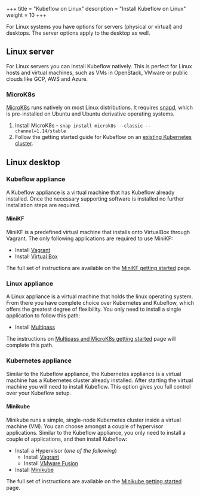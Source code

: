 +++
title = "Kubeflow on Linux"
description = "Install Kubeflow on Linux"
weight = 10
+++

For Linux systems you have options for servers (physical or virtual) and desktops.
The server options apply to the desktop as well.

## Linux server

For Linux servers you can install Kubeflow natively. This is perfect for
Linux hosts and virtual machines, such as VMs in OpenStack, VMware or public clouds like
GCP, AWS and Azure.

### MicroK8s

[MicroK8s](https://microk8s.io) runs natively on most Linux distributions. It requires
[snapd](https://snapcraft.io/docs/getting-started), which is pre-installed on Ubuntu
and Ubuntu derivative operating systems.

1. Install MicroK8s - `snap install microk8s --classic --channel=1.14/stable`
2. Follow the getting started guide for Kubeflow on an
[existing Kubernetes cluster](/docs/started/k8s/overview/).

## Linux desktop

### Kubeflow appliance

A Kubeflow appliance is a virtual machine that has Kubeflow already installed. Once the
necessary supporting software is installed no further installation steps are required.

#### MiniKF

MiniKF is a predefined virtual machine that installs onto VirtualBox through Vagrant.
The only following applications are required to use MiniKF:

- Install [Vagrant](https://www.vagrantup.com/downloads.html)
- Install [Virtual Box](https://www.virtualbox.org/wiki/Downloads)

The full set of instructions are available on the
[MiniKF getting started](/docs/other-guides/virtual-dev/getting-started-minikf/) page.

### Linux appliance

A Linux appliance is a virtual machine that holds the linux operating system. From there
you have complete choice over Kubernetes and Kubeflow, which offers the greatest degree
of flexibility. You only need to install a single application to follow this path:

- Install [Multipass](https://multipass.run/#install)

The instructions on [Multipass and MicroK8s getting started](/docs/other-guides/virtual-dev/getting-started-multipass/)
page will complete this path.

### Kubernetes appliance

Similar to the Kubeflow appliance, the Kubernetes appliance is a virtual machine has a
Kubernetes cluster already installed. After starting the virtual machine you will need
to install Kubeflow. This option gives you full control over your Kubeflow setup.

#### Minikube

Minikube runs a simple, single-node Kubernetes cluster inside a virtual machine (VM).
You can choose amongst a couple of hypervisor applications. Similar to the Kubeflow
appliance, you only need to install a couple of applications, and then install Kubeflow:

- Install a Hypervisor (*one of the following*)
  - Install [Vagrant](https://www.vagrantup.com/downloads.html)
  - Install [VMware Fusion](https://www.vmware.com/products/fusion)
- Install [Minikube](https://github.com/kubernetes/minikube/releases)

The full set of instructions are available on the
[Minikube getting started](/docs/other-guides/virtual-dev/getting-started-minikube/) page.
